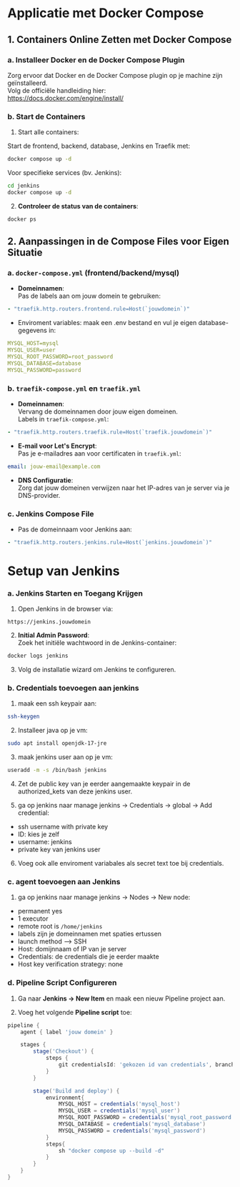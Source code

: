 
# **Applicatie met Docker Compose**


## **1. Containers Online Zetten met Docker Compose**

### **a. Installeer Docker en de Docker Compose Plugin**

Zorg ervoor dat Docker en de Docker Compose plugin op je machine zijn geïnstalleerd.  
Volg de officiële handleiding hier:  
https://docs.docker.com/engine/install/

### **b. Start de Containers**

1. Start alle containers:  

Start de frontend, backend, database, Jenkins en Traefik met:

```bash
docker compose up -d
```

Voor specifieke services (bv. Jenkins):

```bash
cd jenkins
docker compose up -d
```

2. **Controleer de status van de containers**:

```bash
docker ps
```

## **2. Aanpassingen in de Compose Files voor Eigen Situatie**

### **a. `docker-compose.yml` (frontend/backend/mysql)**

- **Domeinnamen**:  
    Pas de labels aan om jouw domein te gebruiken:

```yaml
- "traefik.http.routers.frontend.rule=Host(`jouwdomein`)"
```

- Enviroment variables:
	maak een .env bestand en vul je eigen database-gegevens in:
	
```yaml
MYSQL_HOST=mysql
MYSQL_USER=user
MYSQL_ROOT_PASSWORD=root_password
MYSQL_DATABASE=database
MYSQL_PASSWORD=password
```

### **b. `traefik-compose.yml` en `traefik.yml`**

- **Domeinnamen**:  
    Vervang de domeinnamen door jouw eigen domeinen.  
    Labels in `traefik-compose.yml`:

```yaml
- "traefik.http.routers.traefik.rule=Host(`traefik.jouwdomein`)"
```

- **E-mail voor Let's Encrypt**:  
	Pas je e-mailadres aan voor certificaten in `traefik.yml`:

```yaml
email: jouw-email@example.com
```

- **DNS Configuratie**:  
	Zorg dat jouw domeinen verwijzen naar het IP-adres van je server via je DNS-provider.

### **c. Jenkins Compose File**

- Pas de domeinnaam voor Jenkins aan:

```yaml
- "traefik.http.routers.jenkins.rule=Host(`jenkins.jouwdomein`)"
```

# **Setup van Jenkins**

### **a. Jenkins Starten en Toegang Krijgen**

1. Open Jenkins in de browser via:

```
https://jenkins.jouwdomein
```

2. **Initial Admin Password**:  
	Zoek het initiële wachtwoord in de Jenkins-container:

```bash
docker logs jenkins
```

3. Volg de installatie wizard om Jenkins te configureren.

### **b. Credentials toevoegen aan jenkins**

1. maak een ssh keypair aan:

```bash
ssh-keygen
```

2. Installeer java op je vm:

```bash
sudo apt install openjdk-17-jre
```

3. maak jenkins user aan op je vm:

```bash
useradd -m -s /bin/bash jenkins
```

4. Zet de public key van je eerder aangemaakte keypair in de authorized_kets van deze jenkins user.

5. ga op jenkins naar manage jenkins -> Credentials -> global -> Add credential:

- ssh username with private key
- ID: kies je zelf
- username: jenkins
- private key van jenkins user

6. Voeg ook alle enviroment variabales als secret text toe bij credentials.

### **c. agent toevoegen aan Jenkins**

1. ga op jenkins naar manage jenkins -> Nodes -> New node:

- permanent yes
- 1 executor
- remote root is `/home/jenkins`
- labels zijn je domeinnamen met spaties ertussen
- launch method –> SSH
- Host: domijnnaam of IP van je server
- Credentials: de credentials die je eerder maakte
- Host key verification strategy: none

### **d. Pipeline Script Configureren**

1. Ga naar **Jenkins → New Item** en maak een nieuw Pipeline project aan.

3. Voeg het volgende **Pipeline script** toe:

```groovy
pipeline {
    agent { label 'jouw domein' }

    stages {
        stage('Checkout') {
            steps {
                git credentialsId: 'gekozen id van credentials', branch: 'main', url: 'jouw repo'
            }
        }

        stage('Build and deploy') {
            environment{
                MYSQL_HOST = credentials('mysql_host')
                MYSQL_USER = credentials('mysql_user')
                MYSQL_ROOT_PASSWORD = credentials('mysql_root_password')
                MYSQL_DATABASE = credentials('mysql_database')
                MYSQL_PASSWORD = credentials('mysql_password')
            }
            steps{
                sh "docker compose up --build -d"
            }
        }
    }
}
```

